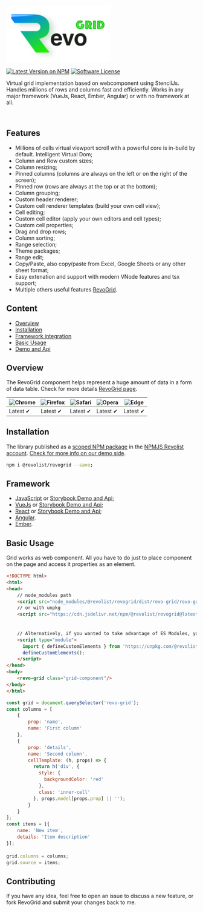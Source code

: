 <p>
  <a href="https://revolist.github.io/revogrid.demo.js">
    <img src="./assets/logo.svg" alt="RevoGrid" height="150" />
  </a>
  

[![Latest Version on NPM](https://img.shields.io/npm/v/@revolist/revogrid)](https://www.npmjs.com/package/@revolist/revogrid)
[![Software License](https://img.shields.io/npm/l/@revolist/revogrid)](https://github.com/revolist/revogrid/blob/master/LICENSE)
</p>

<p>
Virtual grid implementation based on webcomponent using StencilJs.
Handles millions of rows and columns fast and efficiently.
Works in any major framework (VueJs, React, Ember, Angular) or with no framework at all.
  
</p>


<br>


## Features

- Millions of cells virtual viewport scroll with a powerful core is in-build by default. Intelligent Virtual Dom; 
- Column and Row custom sizes;
- Column resizing;
- Pinned columns (columns are always on the left or on the right of the screen);
- Pinned row (rows are always at the top or at the bottom);
- Column grouping;
- Custom header renderer;
- Custom cell renderer templates (build your own cell view);
- Cell editing;
- Custom cell editor (apply your own editors and cell types);
- Custom cell properties;
- Drag and drop rows;
- Column sorting;
- Range selection;
- Theme packages;
- Range edit;
- Copy/Paste, also copy/paste from Excel, Google Sheets or any other sheet format;
- Easy extenation and support with modern VNode features and tsx support;
- Multiple others useful features [RevoGrid](https://revolist.github.io/revogrid.demo.js).



## Content

* [Overview](#overview)
* [Installation](#installation)
* [Framework integration](#framework)
* [Basic Usage](#basic-usage)
* [Demo and Api](https://revolist.github.io/revogrid.demo.js)


## Overview

The RevoGrid component helps represent a huge amount of data in a form of data table.
Check for more details [RevoGrid page](https://revolist.github.io/revogrid.demo.js).


![Chrome](https://raw.github.com/alrra/browser-logos/master/src/chrome/chrome_48x48.png) | ![Firefox](https://raw.github.com/alrra/browser-logos/master/src/firefox/firefox_48x48.png) | ![Safari](https://raw.github.com/alrra/browser-logos/master/src/safari/safari_48x48.png) | ![Opera](https://raw.github.com/alrra/browser-logos/master/src/opera/opera_48x48.png) | ![Edge](https://raw.github.com/alrra/browser-logos/master/src/edge/edge_48x48.png) |
--- | --- | --- | --- | --- |
Latest ✔ | Latest ✔ | Latest ✔ | Latest ✔ | Latest ✔ |


## Installation

The library published as a [scoped NPM package](https://docs.npmjs.com/misc/scope) in the [NPMJS Revolist account](https://www.npmjs.com/org/revolist).
[Check for more info on our demo side](https://revolist.github.io/revogrid.demo.js/?path=/docs/docs-installing--page).


```bash
npm i @revolist/revogrid --save;
```

## Framework

- [JavaScript](docs/vanilajs.md) or [Storybook Demo and Api](https://revolist.github.io/revogrid.demo.js);
- [VueJs](docs/vue.md) or [Storybook Demo and Api](https://revolist.github.io/revogrid.demo.js);
- [React](docs/react.md) or [Storybook Demo and Api](https://revolist.github.io/revogrid.demo.js);
- [Angular](docs/angular.md).
- [Ember](docs/ember.md).


## Basic Usage

Grid works as web component. 
All you have to do just to place component on the page and access it properties as an element.

```html
<!DOCTYPE html>
<html>
<head>
    // node_modules path
    <script src="node_modules/@revolist/revogrid/dist/revo-grid/revo-grid.js"></script>
    // or with unpkg
    <script src="https://cdn.jsdelivr.net/npm/@revolist/revogrid@latest/dist/revo-grid/revo-grid.js"></script>
    

    // Alternatively, if you wanted to take advantage of ES Modules, you could include the components using an import statement. Note that in this scenario applyPolyfills is needed if you are targeting Edge or IE11.
    <script type="module">
      import { defineCustomElements } from 'https://unpkg.com/@revolist/revogrid@latest/loader/index.es2017.js';
      defineCustomElements();
    </script>
</head>
<body>
    <revo-grid class="grid-component"/>
</body>
</html>
```


```javascript
const grid = document.querySelector('revo-grid');
const columns = [
    {
        prop: 'name',
        name: 'First column'
    },
    {
        prop: 'details',
        name: 'Second column',
        cellTemplate: (h, props) => {
          return h('div', {
            style: {
              backgroundColor: 'red'
            },
            class: 'inner-cell'
          }, props.model[props.prop] || '');
        }
    }
];
const items = [{
    name: 'New item',
    details: 'Item description'
}];

grid.columns = columns;
grid.source = items;
```


## Contributing

If you have any idea, feel free to open an issue to discuss a new feature, or fork RevoGrid and submit your changes back to me.

